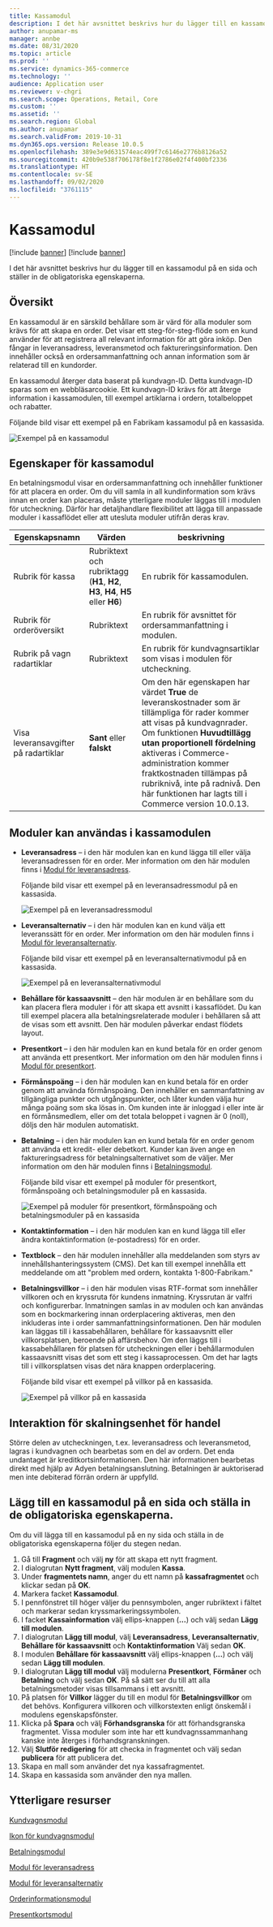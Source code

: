 ```yaml
---
title: Kassamodul
description: I det här avsnittet beskrivs hur du lägger till en kassamodul på en sida och ställer in de obligatoriska egenskaperna.
author: anupamar-ms
manager: annbe
ms.date: 08/31/2020
ms.topic: article
ms.prod: ''
ms.service: dynamics-365-commerce
ms.technology: ''
audience: Application user
ms.reviewer: v-chgri
ms.search.scope: Operations, Retail, Core
ms.custom: ''
ms.assetid: ''
ms.search.region: Global
ms.author: anupamar
ms.search.validFrom: 2019-10-31
ms.dyn365.ops.version: Release 10.0.5
ms.openlocfilehash: 389e3e9d631574eac499f7c6146e2776b8126a52
ms.sourcegitcommit: 420b9e538f706178f8e1f2786e02f4f400bf2336
ms.translationtype: HT
ms.contentlocale: sv-SE
ms.lasthandoff: 09/02/2020
ms.locfileid: "3761115"
---
```

# <a name="checkout-module"></a>Kassamodul

[!include [banner](includes/banner.md)]
[!include [banner](includes/preview-banner.md)]

I det här avsnittet beskrivs hur du lägger till en kassamodul på en sida och ställer in de obligatoriska egenskaperna.

## <a name="overview"></a>Översikt

En kassamodul är en särskild behållare som är värd för alla moduler som krävs för att skapa en order. Det visar ett steg-för-steg-flöde som en kund använder för att registrera all relevant information för att göra inköp. Den fångar in leveransadress, leveransmetod och faktureringsinformation. Den innehåller också en ordersammanfattning och annan information som är relaterad till en kundorder.

En kassamodul återger data baserat på kundvagn-ID. Detta kundvagn-ID sparas som en webbläsarcookie. Ett kundvagn-ID krävs för att återge information i kassamodulen, till exempel artiklarna i ordern, totalbeloppet och rabatter. 

Följande bild visar ett exempel på en Fabrikam kassamodul på en kassasida.

![Exempel på en kassamodul](./media/Checkout.PNG)

## <a name="checkout-module-properties"></a>Egenskaper för kassamodul

En betalningsmodul visar en ordersammanfattning och innehåller funktioner för att placera en order. Om du vill samla in all kundinformation som krävs innan en order kan placeras, måste ytterligare moduler läggas till i modulen för utcheckning. Därför har detaljhandlare flexibilitet att lägga till anpassade moduler i kassaflödet eller att utesluta moduler utifrån deras krav.

| Egenskapsnamn | Värden | beskrivning |
|----------------|--------|-------------|
| Rubrik för kassa | Rubriktext och rubriktagg (**H1**, **H2**, **H3**, **H4**, **H5** eller **H6**) | En rubrik för kassamodulen. |
| Rubrik för orderöversikt | Rubriktext | En rubrik för avsnittet för ordersammanfattning i modulen. |
| Rubrik på vagn radartiklar | Rubriktext | En rubrik för kundvagnsartiklar som visas i modulen för utcheckning. |
| Visa leveransavgifter på radartiklar | **Sant** eller **falskt** | Om den här egenskapen har värdet **True** de leveranskostnader som är tillämpliga för rader kommer att visas på kundvagnrader. Om funktionen **Huvudtillägg utan proportionell fördelning** aktiveras i Commerce-administration kommer fraktkostnaden tillämpas på rubriknivå, inte på radnivå. Den här funktionen har lagts till i Commerce version 10.0.13. |

## <a name="modules-that-can-be-used-in-the-checkout-module"></a>Moduler kan användas i kassamodulen

- **Leveransadress** – i den här modulen kan en kund lägga till eller välja leveransadressen för en order. Mer information om den här modulen finns i [Modul för leveransadress](ship-address-module.md).

    Följande bild visar ett exempel på en leveransadressmodul på en kassasida.

    ![Exempel på en leveransadressmodul](./media/ecommerce-shippingaddress.PNG)

- **Leveransalternativ** – i den här modulen kan en kund välja ett leveranssätt för en order. Mer information om den här modulen finns i [Modul för leveransalternativ](delivery-options-module.md).

    Följande bild visar ett exempel på en leveransalternativmodul på en kassasida.
 
    ![Exempel på en leveransalternativmodul](./media/ecommerce-deliveryoptions.PNG)

- **Behållare för kassaavsnitt** – den här modulen är en behållare som du kan placera flera moduler i för att skapa ett avsnitt i kassaflödet. Du kan till exempel placera alla betalningsrelaterade moduler i behållaren så att de visas som ett avsnitt. Den här modulen påverkar endast flödets layout.

- **Presentkort** – i den här modulen kan en kund betala för en order genom att använda ett presentkort. Mer information om den här modulen finns i [Modul för presentkort](add-giftcard.md).

- **Förmånspoäng** – i den här modulen kan en kund betala för en order genom att använda förmånspoäng. Den innehåller en sammanfattning av tillgängliga punkter och utgångspunkter, och låter kunden välja hur många poäng som ska lösas in. Om kunden inte är inloggad i eller inte är en förmånsmedlem, eller om det totala beloppet i vagnen är 0 (noll), döljs den här modulen automatiskt.

- **Betalning** – i den här modulen kan en kund betala för en order genom att använda ett kredit- eller debetkort. Kunder kan även ange en faktureringsadress för betalningsalternativet som de väljer. Mer information om den här modulen finns i [Betalningsmodul](payment-module.md).

    Följande bild visar ett exempel på moduler för presentkort, förmånspoäng och betalningsmoduler på en kassasida.

    ![Exempel på moduler för presentkort, förmånspoäng och betalningsmoduler på en kassasida](./media/ecommerce-payments.PNG)

- **Kontaktinformation** – i den här modulen kan en kund lägga till eller ändra kontaktinformation (e-postadress) för en order.

- **Textblock** – den här modulen innehåller alla meddelanden som styrs av innehållshanteringssystem (CMS). Det kan till exempel innehålla ett meddelande om att "problem med ordern, kontakta 1-800-Fabrikam." 

- **Betalningsvillkor** – i den här modulen visas RTF-format som innehåller villkoren och en kryssruta för kundens inmatning. Kryssrutan är valfri och konfigurerbar. Inmatningen samlas in av modulen och kan användas som en bockmarkering innan orderplacering aktiveras, men den inkluderas inte i order sammanfattningsinformationen. Den här modulen kan läggas till i kassabehållaren, behållare för kassaavsnitt eller villkorsplatsen, beroende på affärsbehov. Om den läggs till i kassabehållaren för platsen för utcheckningen eller i behållarmodulen kassaavsnitt visas det som ett steg i kassaprocessen. Om det har lagts till i villkorsplatsen visas det nära knappen orderplacering.

    Följande bild visar ett exempel på villkor på en kassasida.

    ![Exempel på villkor på en kassasida](./media/ecommerce-checkout-terms.PNG)

## <a name="commerce-scale-unit-interaction"></a>Interaktion för skalningsenhet för handel

Större delen av utcheckningen, t.ex. leveransadress och leveransmetod, lagras i kundvagnen och bearbetas som en del av ordern. Det enda undantaget är kreditkortsinformationen. Den här informationen bearbetas direkt med hjälp av Adyen betalningsanslutning. Betalningen är auktoriserad men inte debiterad förrän ordern är uppfylld.

## <a name="add-a-checkout-module-to-a-page-and-set-the-required-properties"></a>Lägg till en kassamodul på en sida och ställa in de obligatoriska egenskaperna.

Om du vill lägga till en kassamodul på en ny sida och ställa in de obligatoriska egenskaperna följer du stegen nedan.

1. Gå till **Fragment** och välj **ny** för att skapa ett nytt fragment.
1. I dialogrutan **Nytt fragment**, välj modulen **Kassa**.
1. Under **fragmentets namn**, anger du ett namn på **kassafragmentet** och klickar sedan på **OK**.
1. Markera facket **Kassamodul**.
1. I pennfönstret till höger väljer du pennsymbolen, anger rubriktext i fältet och markerar sedan kryssmarkeringssymbolen.
1. I facket **Kassainformation** välj ellips-knappen (**...**) och välj sedan **Lägg till modulen**.
1. I dialogrutan **Lägg till modul**, välj **Leveransadress**, **Leveransalternativ**, **Behållare för kassaavsnitt** och **Kontaktinformation** Välj sedan **OK**.
1. I modulen **Behållare för kassaavsnitt** välj ellips-knappen (**...**) och välj sedan **Lägg till modulen**.
1. I dialogrutan **Lägg till modul** välj modulerna **Presentkort**, **Förmåner** och **Betalning** och välj sedan **OK**. På så sätt ser du till att alla betalningsmetoder visas tillsammans i ett avsnitt.
1. På platsen för **Villkor** lägger du till en modul för **Betalningsvillkor** om det behövs. Konfigurera villkoren och villkorstexten enligt önskemål i modulens egenskapsfönster.
1. Klicka på **Spara** och välj **Förhandsgranska** för att förhandsgranska fragmentet. Vissa moduler som inte har ett kundvagnssammanhang kanske inte återges i förhandsgranskningen.
1. Välj **Slutför redigering** för att checka in fragmentet och välj sedan **publicera** för att publicera det.
1. Skapa en mall som använder det nya kassafragmentet.
1. Skapa en kassasida som använder den nya mallen.

## <a name="additional-resources"></a>Ytterligare resurser

[Kundvagnsmodul](add-cart-module.md)

[Ikon för kundvagnsmodul](cart-icon-module.md)

[Betalningsmodul](payment-module.md)

[Modul för leveransadress](ship-address-module.md)

[Modul för leveransalternativ](delivery-options-module.md)

[Orderinformationsmodul](order-confirmation-module.md)

[Presentkortsmodul](add-giftcard.md)
